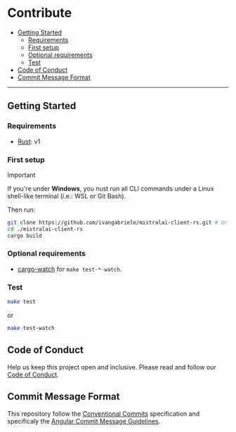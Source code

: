 # Contribute

- [Getting Started](#getting-started)
  - [Requirements](#requirements)
  - [First setup](#first-setup)
  - [Optional requirements](#optional-requirements)
  - [Test](#test)
- [Code of Conduct](#code-of-conduct)
- [Commit Message Format](#commit-message-format)

---

## Getting Started

### Requirements

- [Rust](https://www.rust-lang.org/tools/install): v1

### First setup

> [!IMPORTANT]  
> If you're under **Windows**, you nust run all CLI commands under a Linux shell-like terminal (i.e.: WSL or Git Bash).

Then run:

```sh
git clone https://github.com/ivangabriele/mistralai-client-rs.git # or your fork
cd ./mistralai-client-rs
cargo build
```

### Optional requirements

- [cargo-watch](https://github.com/watchexec/cargo-watch#install) for `make test-*-watch`.

### Test

```sh
make test
```

or

```sh
make test-watch
```

## Code of Conduct

Help us keep this project open and inclusive. Please read and follow our [Code of Conduct](./CODE_OF_CONDUCT.md).

## Commit Message Format

This repository follow the [Conventional Commits](https://www.conventionalcommits.org/en/v1.0.0/) specification and
specificaly the [Angular Commit Message Guidelines](https://github.com/angular/angular/blob/main/CONTRIBUTING.md#commit).
